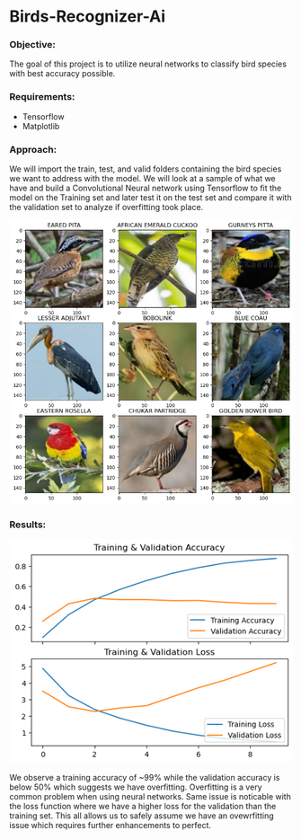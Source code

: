 # Birds-Recognizer-Ai

### Objective:

The goal of this project is to utilize neural networks to classify bird species with best accuracy possible.

### Requirements:

<ul>
<li>Tensorflow</li>
<li>Matplotlib</li>
</ul>

### Approach:

We will import the train, test, and valid folders containing the bird species we want to address with the model. We will look at a sample of what we have and build a Convolutional Neural network using Tensorflow to fit the model on the Training set and later test it on the test set and compare it with the validation set to analyze if overfitting took place.

<img src = "./assets/birds.png" alt = "birds species">

### Results:

<img src = "./assets/scores.png" alt = "scores">

We observe a training accuracy of ~99% while the validation accuracy is below 50% which suggests we have overfitting. Overfitting is a very common problem when using neural networks. Same issue is noticable with the loss function where we have a higher loss for the validation than the training set. This all allows us to safely assume we have an ovewrfitting issue which requires further enhancements to perfect.